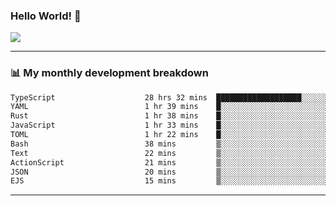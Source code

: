 ### Hello World! 👋

<a>
  <img align="center" src="https://github-readme-stats.vercel.app/api?username=megatunger&count_private=true&include_all_commits=true&bg_color=30,56CCF2,2F80ED&title_color=fff&text_color=fff" />
</a>

------
### 📊 My monthly development breakdown

<!--START_SECTION:waka-->

```txt
TypeScript                    28 hrs 32 mins  ███████████████████░░░░░░   75.46 %
YAML                          1 hr 39 mins    █░░░░░░░░░░░░░░░░░░░░░░░░   04.40 %
Rust                          1 hr 38 mins    █░░░░░░░░░░░░░░░░░░░░░░░░   04.34 %
JavaScript                    1 hr 33 mins    █░░░░░░░░░░░░░░░░░░░░░░░░   04.10 %
TOML                          1 hr 22 mins    █░░░░░░░░░░░░░░░░░░░░░░░░   03.63 %
Bash                          38 mins         ▒░░░░░░░░░░░░░░░░░░░░░░░░   01.70 %
Text                          22 mins         ▒░░░░░░░░░░░░░░░░░░░░░░░░   00.98 %
ActionScript                  21 mins         ▒░░░░░░░░░░░░░░░░░░░░░░░░   00.93 %
JSON                          20 mins         ▒░░░░░░░░░░░░░░░░░░░░░░░░   00.89 %
EJS                           15 mins         ▒░░░░░░░░░░░░░░░░░░░░░░░░   00.67 %
```

<!--END_SECTION:waka-->

------

